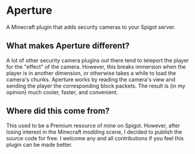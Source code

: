 # Aperture
A Minecraft plugin that adds security cameras to your Spigot server.

## What makes Aperture different?
A lot of other security camera plugins out there tend to teleport the player for the "effect" of the camera. However,
this breaks immersion when the player is in another dimension, or otherwise takes a while to load the camera's chunks.
Aperture works by reading the camera's view and sending the player the corresponding block packets. The result is
(in my opinion) much cooler, faster, and convenient.

## Where did this come from?
This used to be a Premium resource of mine on Spigot. However, after losing interest in the Minecraft modding scene, I
decided to publish the source code for free. I welcome any and all contributions if you feel this plugin can be made
better.